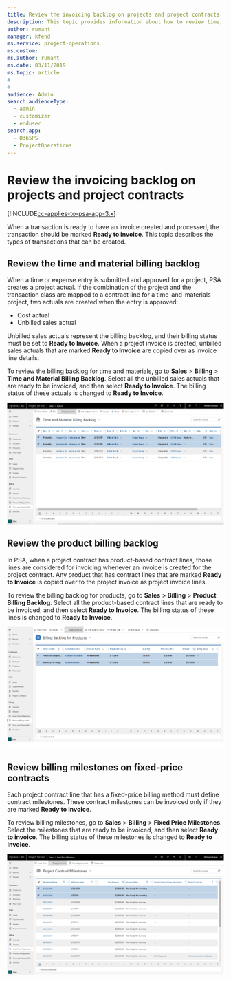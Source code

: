 ```yaml
---
title: Review the invoicing backlog on projects and project contracts
description: This topic provides information about how to review time, expense, and product backlogs, and how to mark them as ready for invoicing.
author: rumant
manager: kfend
ms.service: project-operations
ms.custom: 
ms.author: rumant
ms.date: 03/11/2019
ms.topic: article
#
#
audience: Admin
search.audienceType: 
  - admin
  - customizer
  - enduser
search.app: 
  - D365PS
  - ProjectOperations
---
```




# Review the invoicing backlog on projects and project contracts

[!INCLUDE[cc-applies-to-psa-app-3.x](../includes/cc-applies-to-psa-app-3x.md)]

When a transaction is ready to have an invoice created and processed, the transaction should be marked **Ready to invoice**. This topic describes the types of transactions that can be created.

## Review the time and material billing backlog

When a time or expense entry is submitted and approved for a project, PSA creates a project actual. If the combination of the project and the transaction class are mapped to a contract line for a time-and-materials project, two actuals are created when the entry is approved:

- Cost actual 
- Unbilled sales actual

Unbilled sales actuals represent the billing backlog, and their billing status must be set to **Ready to Invoice**. When a project invoice is created, unbilled sales actuals that are marked **Ready to Invoice** are copied over as invoice line details.

To review the billing backlog for time and materials, go to **Sales** \> **Billing** \> **Time and Material Billing Backlog**. Select all the unbilled sales actuals that are ready to be invoiced, and then select **Ready to Invoice**. The billing status of these actuals is changed to **Ready to Invoice**.

![Time and material billing backlog](media/TMBacklog.png)

## Review the product billing backlog

In PSA, when a project contract has product-based contract lines, those lines are considered for invoicing whenever an invoice is created for the project contract. Any product that has contract lines that are marked **Ready to Invoice** is copied over to the project invoice as project invoice lines.

To review the billing backlog for products, go to **Sales** \> **Billing** \> **Product Billing Backlog**. Select all the product-based contract lines that are ready to be invoiced, and then select **Ready to Invoice**. The billing status of these lines is changed to **Ready to Invoice**.

![Product billing backlog](media/ProductBacklog.png)

## Review billing milestones on fixed-price contracts

Each project contract line that has a fixed-price billing method must define contract milestones. These contract milestones can be invoiced only if they are marked **Ready to Invoice**. 

To review billing milestones, go to **Sales** \> **Billing** \> **Fixed Price Milestones**. Select the milestones that are ready to be invoiced, and then select **Ready to invoice**. The billing status of these milestones is changed to **Ready to Invoice**.

![Fixed-price milestones](media/FPBacklog.png)
